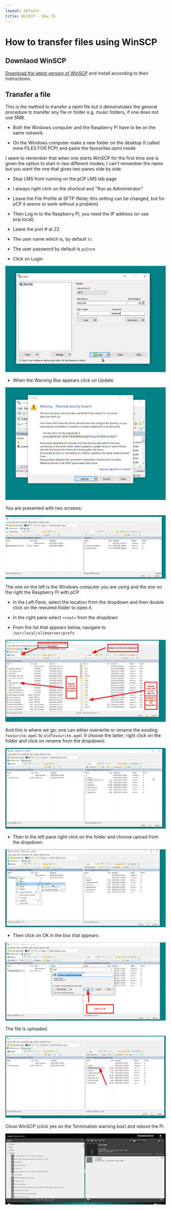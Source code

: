 ```yaml
---
layout: default
title: WinSCP - How To
---
```


# How to transfer files using WinSCP

## Downlaod WinSCP

[Download the latest version of WinSCP](https://winscp.net/eng/download.php) and install according to their instructions.

## Transfer a file

This is the method to transfer a opml file but it demonstrates the general procedure to transfer any file or folder e.g. music folders, if one does not use SMB.

* Both the Windows computer and the Raspberry Pi have to be on the same network.

* On the Windows computer make a new folder on the desktop (I called mine FILES FOR PCP) and paste the favourites.opml inside

I seem to remember that when one starts WinSCP for the first time one is given the option to start in two different modes; I can't remember the name but you want the one that gives two panes side by side.

* Stop LMS from running on the pCP LMS tab page

* I always right click on the shortcut and "Run as Administrator"

* Leave the File Profile at SFTP   (Note; this setting can be changed, but for pCP it seems to work without a problem)

* Then Log in to the Raspberry Pi, you need the IP address (or use pcp.local)

* Leave the port # at 22

* The user name which is, by default `tc`

* The user password by default is `piCore`

* Click on Login

![](assets/winscp/1-winscp.png)

* When the Warning Box appears click on Update

![](assets/winscp/2-winscp.png)

You are presented with two screens:

![](assets/winscp/3-winscp.png)

The one on the left is the Windows computer you are using and the one on the right the Raspberry Pi with pCP

* In the Left Pane, select the location from the dropdown and then double click on the rewuired folder to open it.

* In the right pane select `<root>` from the dropdown

* From the list that appears below, navigate to `/usr/local/slimserver/prefs`

![](assets/winscp/4-winscp.png)

And this is where we go; one can either overwrite or rename the existing `favourite.opml` to `oldfavourite.opml` (I choose the latter; right click on the folder and click on rename from the dropdown).

![](assets/winscp/5-winscp.png)

* Then in the left pane right click on the folder and choose upload from the dropdown.

![](assets/winscp/6-winscp.png)

* Then click on OK in the box that appears

![](assets/winscp/7-winscp.png)

The file is uploaded.

![](assets/winscp/8-winscp.png)

Close WinSCP (click yes on the Termination warning box) and reboot the Pi.

![](assets/winscp/9-winscp.png)







